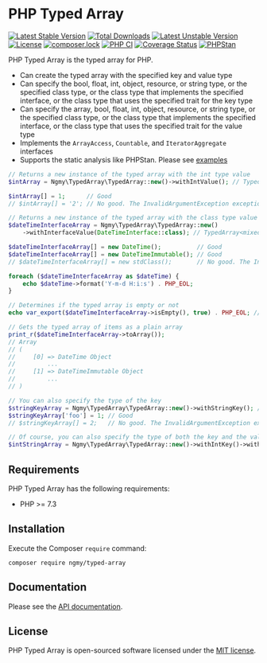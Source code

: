 # PHP Typed Array
[![Latest Stable Version](https://poser.pugx.org/ngmy/typed-array/v)](//packagist.org/packages/ngmy/typed-array)
[![Total Downloads](https://poser.pugx.org/ngmy/typed-array/downloads)](//packagist.org/packages/ngmy/typed-array)
[![Latest Unstable Version](https://poser.pugx.org/ngmy/typed-array/v/unstable)](//packagist.org/packages/ngmy/typed-array)
[![License](https://poser.pugx.org/ngmy/typed-array/license)](//packagist.org/packages/ngmy/typed-array)
[![composer.lock](https://poser.pugx.org/ngmy/typed-array/composerlock)](//packagist.org/packages/ngmy/typed-array)
[![PHP CI](https://github.com/ngmy/php-typed-array/actions/workflows/php.yml/badge.svg)](https://github.com/ngmy/php-typed-array/actions/workflows/php.yml)
[![Coverage Status](https://coveralls.io/repos/github/ngmy/php-typed-array/badge.svg?branch=master)](https://coveralls.io/github/ngmy/php-typed-array?branch=master)
[![PHPStan](https://img.shields.io/badge/PHPStan-enabled-brightgreen.svg?style=flat)](https://github.com/phpstan/phpstan)

PHP Typed Array is the typed array for PHP.

- Can create the typed array with the specified key and value type
- Can specify the bool, float, int, object, resource, or string type, or the specified class type, or the class type that implements the specified interface, or the class type that uses the specified trait for the key type
- Can specify the array, bool, float, int, object, resource, or string type, or the specified class type, or the class type that implements the specified interface, or the class type that uses the specified trait for the value type
- Implements the `ArrayAccess`, `Countable`, and `IteratorAggregate` interfaces
- Supports the static analysis like PHPStan. Please see [examples](docs/examples)

```php
// Returns a new instance of the typed array with the int type value
$intArray = Ngmy\TypedArray\TypedArray::new()->withIntValue(); // TypedArray<mixed, int>

$intArray[] = 1;      // Good
// $intArray[] = '2'; // No good. The InvalidArgumentException exception is thrown

// Returns a new instance of the typed array with the class type value that implements the DateTimeInterface interface
$dateTimeInterfaceArray = Ngmy\TypedArray\TypedArray::new()
    ->withInterfaceValue(DateTimeInterface::class); // TypedArray<mixed, DateTimeInterface>

$dateTimeInterfaceArray[] = new DateTime();          // Good
$dateTimeInterfaceArray[] = new DateTimeImmutable(); // Good
// $dateTimeInterfaceArray[] = new stdClass();       // No good. The InvalidArgumentException exception is thrown

foreach ($dateTimeInterfaceArray as $dateTime) {
    echo $dateTime->format('Y-m-d H:i:s') . PHP_EOL;
}

// Determines if the typed array is empty or not
echo var_export($dateTimeInterfaceArray->isEmpty(), true) . PHP_EOL; // false

// Gets the typed array of items as a plain array
print_r($dateTimeInterfaceArray->toArray());
// Array
// (
//     [0] => DateTime Object
//         ...
//     [1] => DateTimeImmutable Object
//         ...
// )

// You can also specify the type of the key
$stringKeyArray = Ngmy\TypedArray\TypedArray::new()->withStringKey(); // TypedArray<string, mixed>
$stringKeyArray['foo'] = 1; // Good
// $stringKeyArray[] = 2;   // No good. The InvalidArgumentException exception is thrown

// Of course, you can also specify the type of both the key and the value
$intStringArray = Ngmy\TypedArray\TypedArray::new()->withIntKey()->withStringValue(); // TypedArray<int, string>
```

## Requirements
PHP Typed Array has the following requirements:

* PHP >= 7.3

## Installation
Execute the Composer `require` command:
```console
composer require ngmy/typed-array
```

## Documentation
Please see the [API documentation](https://ngmy.github.io/php-typed-array/api/).

## License
PHP Typed Array is open-sourced software licensed under the [MIT license](http://opensource.org/licenses/MIT).
